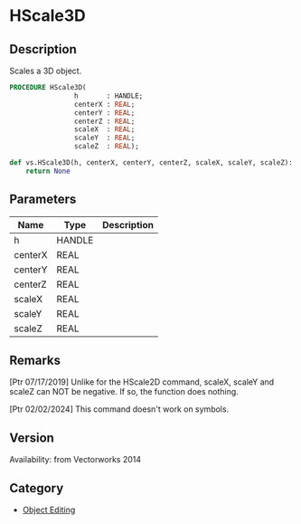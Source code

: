 # HScale3D

## Description
Scales a 3D object.

```pascal
PROCEDURE HScale3D(
				h       : HANDLE;
				centerX : REAL;
				centerY : REAL;
				centerZ : REAL;
				scaleX  : REAL;
				scaleY  : REAL;
				scaleZ  : REAL);
```

```python
def vs.HScale3D(h, centerX, centerY, centerZ, scaleX, scaleY, scaleZ):
    return None
```

## Parameters
|Name|Type|Description|
|---|---|---|
|h|HANDLE|   |
|centerX|REAL|   |
|centerY|REAL|   |
|centerZ|REAL|   |
|scaleX|REAL|   |
|scaleY|REAL|   |
|scaleZ|REAL|   |

## Remarks
[Ptr 07/17/2019] Unlike for the HScale2D command, scaleX, scaleY and scaleZ can NOT be negative. If so, the function does nothing.

[Ptr 02/02/2024] This command doesn't work on symbols.

## Version
Availability: from Vectorworks 2014

## Category
* [Object Editing](../Categories/Object%20Editing.md)

